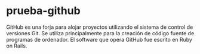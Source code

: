# prueba-github
GitHub es una forja para alojar proyectos utilizando el sistema de control de versiones Git.
Se utiliza principalmente para la creación de código fuente de programas de ordenador. 
El software que opera GitHub fue escrito en Ruby on Rails.
